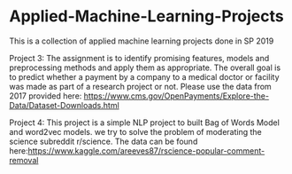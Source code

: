# Applied-Machine-Learning-Projects
This is a collection of applied machine learning projects done in SP 2019

Project 3:
The assignment is to identify promising features, models and preprocessing methods and apply them
as appropriate. The overall goal is to predict whether a payment by a company to a medical doctor or facility
was made as part of a research project or not.
Please use the data from 2017 provided here:
https://www.cms.gov/OpenPayments/Explore-the-Data/Dataset-Downloads.html

Project 4:
This project is a simple NLP project to built Bag of Words Model and word2vec models. we try to solve the problem of moderating the science subreddit r/science. The data can be found here:https://www.kaggle.com/areeves87/rscience-popular-comment-removal
